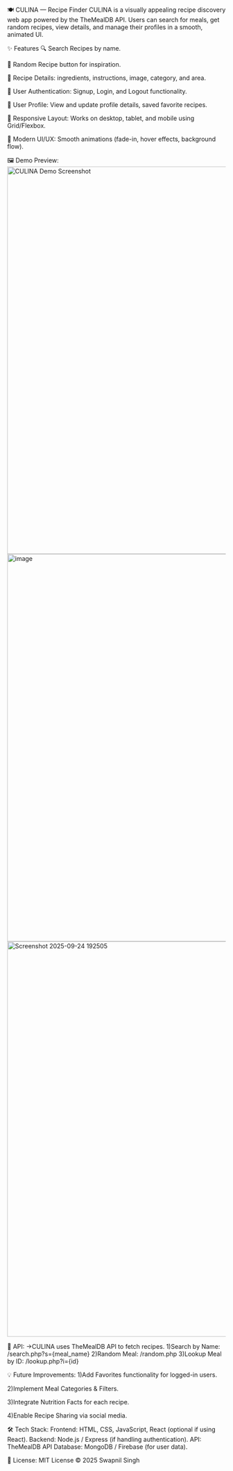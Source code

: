 🍽️ CULINA — Recipe Finder
CULINA is a visually appealing recipe discovery web app powered by the TheMealDB API.
Users can search for meals, get random recipes, view details, and manage their profiles in a smooth, animated UI.

✨ Features
🔍 Search Recipes by name.

🎲 Random Recipe button for inspiration.

📖 Recipe Details: ingredients, instructions, image, category, and area.

👤 User Authentication: Signup, Login, and Logout functionality.

📝 User Profile: View and update profile details, saved favorite recipes.

📱 Responsive Layout: Works on desktop, tablet, and mobile using Grid/Flexbox.

🎨 Modern UI/UX: Smooth animations (fade-in, hover effects, background flow).

🖼️ Demo Preview:
<img width="1919" height="893" alt="CULINA Demo Screenshot" src="https://github.com/user-attachments/assets/efb1c6fd-e78f-4d0c-8580-a0a936ebeb66" />
<img width="1913" height="893" alt="image" src="https://github.com/user-attachments/assets/486f314b-83ab-4c06-bbdd-050b0da4c3b5" />
<img width="1906" height="911" alt="Screenshot 2025-09-24 192505" src="https://github.com/user-attachments/assets/9e26d71b-64e6-4936-9101-b36e73b35c36" />



🔗 API:
->CULINA uses TheMealDB API to fetch recipes.
1)Search by Name: /search.php?s={meal_name}
2)Random Meal: /random.php
3)Lookup Meal by ID: /lookup.php?i={id}

💡 Future Improvements:
1)Add Favorites functionality for logged-in users.

2)Implement Meal Categories & Filters.

3)Integrate Nutrition Facts for each recipe.

4)Enable Recipe Sharing via social media.

🛠️ Tech Stack:
Frontend: HTML, CSS, JavaScript, React (optional if using React).
Backend: Node.js / Express (if handling authentication).
API: TheMealDB API
Database: MongoDB / Firebase (for user data).

📄 License:
MIT License © 2025 Swapnil Singh

